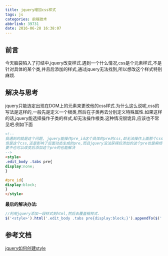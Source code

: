 ```yaml
---
title: jquery增加css样式
tags: js
categories: 前端技术
abbrlink: 39731
date: 2016-06-28 16:38:07
---
```


## 前言
今天脑袋陷入了打结中,jquery改变样式.遇到一个什么情况,css是个元素样式,不是针对具体的某个类,并且后添加的样式,通过jquery无法找到,所以想改这个样式特别麻烦.

## 解决与思考
  jquery只能选定出现在DOM上的元素来更改他的css样式.为什么这么说呢,css的写法是这样的,一般先是定义一个根类,然后在子类再去分别定义特殊属性.如果这样的话,jquery能选择操作子类的样式,却无法操作根类.这种情况很诡异,应该也不常见吧.例如下面
```html
<!-- 
我遇到的就是这个问题, jquery能操作pre_id这个具体的pre的css,却无法操作上面那个css,
但是这个css,还是影响了后面动态生成的pre,而且jquery没法获得后添加的这个pre也是麻烦事,
要不也可以改变后添加这个pre的也能解决
-->
<style>
.edit_body .tabs pre{
display:none;
}

#pre_id{
display:block;
}
</style>

```
**最后的解决办法:**

```js
//利用jquery添加一段样式到html,然后去覆盖根样式.
$('<style>').html('.edit_body .tabs pre{display:block;}').appendTo($('.edit_body .tabs pre'));
```



## 参考文档
[jquery如何创建style](http://zhidao.baidu.com/link?url=jrf6HyGEdwYXPB9v7JIZBMdzwh6bEPkwSeeR1A33JN5rsgQ_2fltLx0getjDDFfEfjHu9dnwz6enBcDXkFKYja)

